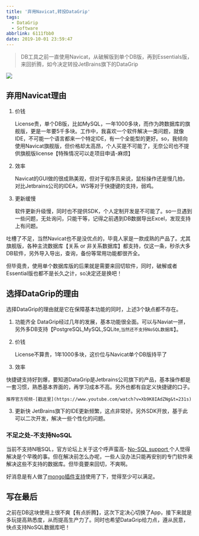 ```yaml
---
title: '弃用Navicat,转投DataGrip'
tags:
  - DataGrip
  - Software
abbrlink: 6111fbb0
date: 2019-10-01 23:59:47
---
```


> DB工具之前一直使用Navicat，从破解版到单个DB版，再到Essentials版，来回折腾，如今决定转投JetBrains旗下的DataGrip

![](http://static.1991421.cn/2019-10-02-014747.jpg)

## 弃用Navicat理由

1. 价钱
	
	License贵，单个DB版，比如MySQL，一年1000多块，而作为跨数据库的旗舰版，更是一年要5千多块。工作中，我喜欢一个软件解决一类问题，就像IDE，不可能一个语言都来一个特定IDE，有一个全能型的更好。so，我倾向使用Navicat旗舰版，但价格却太高昂，个人买是不可能了，无奈公司也不提供旗舰版license【特殊情况可以走项目申请-麻烦】
2. 效率

	Navicat的GUI做的很成熟美观，但对于程序员来说，鼠标操作还是慢几拍，对比Jetbrains公司的IDEA，WS等对于快捷键的支持，弱鸡。
	
3. 更新缓慢
	
	软件更新升级慢，同时也不提供SDK，个人定制开发是不可能了。so一旦遇到一些问题，无处询问，只能干等，记得之前遇到DB数据导出Excel，发现支持上有问题。

吐槽了不足，当然Navicat也不是没优点的，毕竟人家是一款成熟的产品了。尤其旗舰版，各种主流数据库【关系 or 非关系数据库】都支持，仅这一条，秒杀大多DB软件，另外导入导出，查询，备份等常用功能都很齐全。

但毕竟贵，使用单个数据库版的后果就是需要来回切软件，同时，破解或者Essential版也都不是长久之计，so决定还是换吧！

## 选择DataGrip的理由

选择DataGrip的理由就是它在保障基本功能的同时，上述3个缺点都不存在。

1. 功能齐全
	DataGrip经过几年的发展，基本功能很全面。可以与Naviat一拼，另外多DB支持【PostgreSQL,MySQL,SQLite,`当然还不支持NoSQL数据库`】。
	
1. 价钱 
	
	License不算贵，1年1000多块，这价位与Navicat单个DB版持平了
2. 效率

 快捷键支持好到爆，要知道DataGrip是Jetbrains公司旗下的产品，基本操作都是一套习惯，熟悉基本界面的，再学习成本不高。另外也都有自定义快捷键的口子。
	
	推荐官方视频-[戳这里](https://www.youtube.com/watch?v=Xb9K8IAdZNg&t=231s)
	
3. 更新快
	JetBrains旗下的IDE更新频繁，这点非常好。另外SDK开放，基于此可以二次开发，解决一些个性化的问题。
	
### 不足之处-不支持NoSQL

当前不支持N哦SQL，官方论坛上关于这个呼声蛮高- [No-SQL support
](https://youtrack.jetbrains.com/issue/DBE-41?_ga=2.263967756.1891671747.1569902179-110805512.1543747110)
个人觉得解决是个早晚的事。但在解决前怎么办呢，一些人没办法只能再安别的专门软件来解决这些不支持的数据库。但毕竟要来回切，不爽啊。

好消息是有人做了[mongo插件支持](https://github.com/dboissier/mongo4idea)使用了下，觉得至少可以满足。

## 写在最后
之前在DB这块使用上很不爽【有点折腾】，这次下定决心切换了App，接下来就是多玩提高熟悉度，从而提高生产力了。同时也希望DataGrip给力点，遵从民意，快点支持NoSQL数据库吧！

